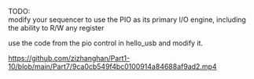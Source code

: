 TODO:<br>
modify your sequencer to use the PIO as its primary I/O engine, including the ability to R/W any register<br>

use the code from the pio control in hello_usb and modify it.

https://github.com/zizhanghan/Part1-10/blob/main/Part7/9ca0cb549f4bc0100914a84688af9ad2.mp4
